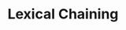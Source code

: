 ---
word: "true"

types: "word"

title: "Lexical Chaining"

categories: ['']

tags: ['Lexical', 'Chaining']

arabic: 'ارتباط تسلسل الفقرات في النص'

arexps: []

enwords: ['Lexical Chaining']

enexps: []

arlexicons: 'ر'

enlexicons: 'L'

authors: ['Ruqayya Roshdy']

translators: ['X']

citations: 'تطبيقات أساسية في المعالجة الآلية للغة العربية'

sources: 'مركز الملك عبدالله بن عبدالعزيز الدولي لخدمة اللغة العربية'

slug: ""
---